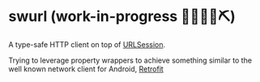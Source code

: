 # swurl (work-in-progress 👷🔧️👷‍♀️⛏)

A type-safe HTTP client on top of [URLSession](https://developer.apple.com/documentation/foundation/urlsession).

Trying to leverage property wrappers to achieve something similar to the well known network client for Android, [Retrofit](https://square.github.io/retrofit/)

